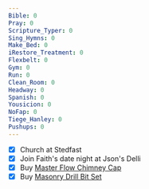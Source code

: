 ```yaml
---
Bible: 0
Pray: 0
Scripture_Typer: 0
Sing_Hymns: 0
Make_Bed: 0
iRestore_Treatment: 0
Flexbelt: 0
Gym: 0
Run: 0
Clean_Room: 0
Headway: 0
Spanish: 0
Yousicion: 0
NoFap: 0
Tiege_Hanley: 0
Pushups: 0
---
```


- [x] Church at Stedfast
- [x] Join Faith's date night at Json's Delli
- [x] Buy [Master Flow Chimney Cap](https://www.homedepot.com/p/Master-Flow-13-in-x-13-in-Galvanized-Steel-Fixed-Chimney-Cap-in-Black-CC1313/100060022#overlay)
- [x] Buy [Masonry Drill Bit Set](https://www.homedepot.com/p/Milwaukee-SHOCKWAVE-Carbide-Hammer-Drill-Bit-Set-10-Piece-48-20-9058/321506380#overlay)